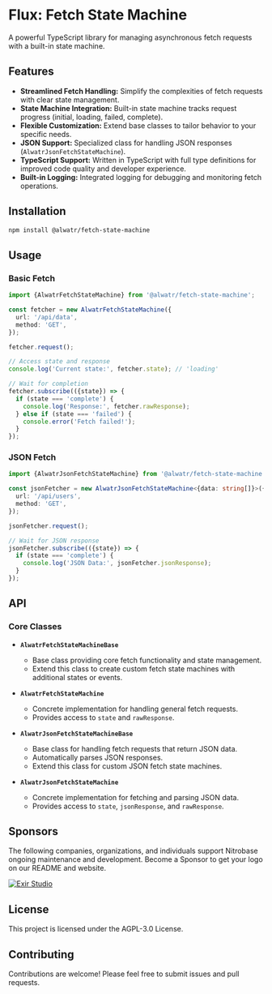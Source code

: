 # Flux: Fetch State Machine

A powerful TypeScript library for managing asynchronous fetch requests with a built-in state machine.

## Features

* **Streamlined Fetch Handling:**  Simplify the complexities of fetch requests with clear state management.
* **State Machine Integration:**  Built-in state machine tracks request progress (initial, loading, failed, complete).
* **Flexible Customization:**  Extend base classes to tailor behavior to your specific needs.
* **JSON Support:**  Specialized class for handling JSON responses (`AlwatrJsonFetchStateMachine`).
* **TypeScript Support:** Written in TypeScript with full type definitions for improved code quality and developer experience.
* **Built-in Logging:**  Integrated logging for debugging and monitoring fetch operations.

## Installation

```bash
npm install @alwatr/fetch-state-machine
```

## Usage

### Basic Fetch

```typescript
import {AlwatrFetchStateMachine} from '@alwatr/fetch-state-machine';

const fetcher = new AlwatrFetchStateMachine({
  url: '/api/data',
  method: 'GET',
});

fetcher.request();

// Access state and response
console.log('Current state:', fetcher.state); // 'loading'

// Wait for completion
fetcher.subscribe(({state}) => {
  if (state === 'complete') {
    console.log('Response:', fetcher.rawResponse);
  } else if (state === 'failed') {
    console.error('Fetch failed!');
  }
});
```

### JSON Fetch

```typescript
import {AlwatrJsonFetchStateMachine} from '@alwatr/fetch-state-machine';

const jsonFetcher = new AlwatrJsonFetchStateMachine<{data: string[]}>({
  url: '/api/users',
  method: 'GET',
});

jsonFetcher.request();

// Wait for JSON response
jsonFetcher.subscribe(({state}) => {
  if (state === 'complete') {
    console.log('JSON Data:', jsonFetcher.jsonResponse);
  }
});
```

## API

### Core Classes

* **`AlwatrFetchStateMachineBase`**
  * Base class providing core fetch functionality and state management.
  * Extend this class to create custom fetch state machines with additional states or events.

* **`AlwatrFetchStateMachine`**
  * Concrete implementation for handling general fetch requests.
  * Provides access to `state` and `rawResponse`.

* **`AlwatrJsonFetchStateMachineBase`**
  * Base class for handling fetch requests that return JSON data.
  * Automatically parses JSON responses.
  * Extend this class for custom JSON fetch state machines.

* **`AlwatrJsonFetchStateMachine`**
  * Concrete implementation for fetching and parsing JSON data.
  * Provides access to `state`, `jsonResponse`, and `rawResponse`.

## Sponsors

The following companies, organizations, and individuals support Nitrobase ongoing maintenance and development. Become a Sponsor to get your logo on our README and website.

[![Exir Studio](https://avatars.githubusercontent.com/u/181194967?s=200&v=4)](https://exirstudio.com)

## License

This project is licensed under the AGPL-3.0 License.

## Contributing

Contributions are welcome! Please feel free to submit issues and pull requests.
